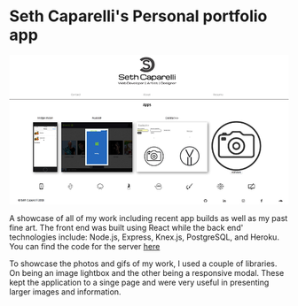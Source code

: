 # Seth Caparelli's Personal portfolio app

![Portfolio](./portfolio.png)

A showcase of all of my work including recent app builds as well as my past fine art.  The front end was built using React while the back end' technologies include: Node.js, Express, Knex.js, PostgreSQL, and Heroku.  You can find the code for the server [here](https://github.com/SethCaparelli/portfolio-app-backend)

To showcase the photos and gifs of my work, I used a couple of libraries. On being an image lightbox and the other being a responsive modal.  These kept the application to a singe page and were very useful in presenting larger images and information.